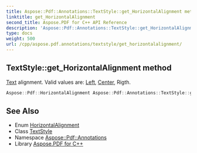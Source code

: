 ```yaml
---
title: Aspose::Pdf::Annotations::TextStyle::get_HorizontalAlignment method
linktitle: get_HorizontalAlignment
second_title: Aspose.PDF for C++ API Reference
description: 'Aspose::Pdf::Annotations::TextStyle::get_HorizontalAlignment method. Text alignment. Valid values are: Left, Center, Rigth in C++.'
type: docs
weight: 500
url: /cpp/aspose.pdf.annotations/textstyle/get_horizontalalignment/
---
```

## TextStyle::get_HorizontalAlignment method


[Text](../../../aspose.pdf.text/) alignment. Valid values are: [Left](../../../aspose.pdf/left/), [Center](../../../aspose.pdf/center/), Rigth.

```cpp
Aspose::Pdf::HorizontalAlignment Aspose::Pdf::Annotations::TextStyle::get_HorizontalAlignment()
```

## See Also

* Enum [HorizontalAlignment](../../../aspose.pdf/horizontalalignment/)
* Class [TextStyle](../)
* Namespace [Aspose::Pdf::Annotations](../../)
* Library [Aspose.PDF for C++](../../../)
